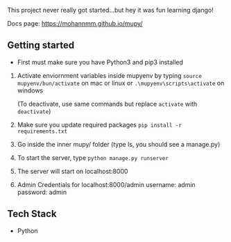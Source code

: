 This project never really got started...but hey it was fun learning django!

Docs page: https://mohannmm.github.io/mupy/


## Getting started

   - First must make sure you have Python3 and pip3 installed


1. Activate enviornment variables inside mupyenv by typing
    `source mupyenv/bun/activate` on mac or linux
    or
    `.\mupyenv\scripts\activate` on windows

    (To deactivate, use same commands but replace `activate` with `deactivate`)

2. Make sure you update required packages
    `pip install -r requirements.txt`


3. Go inside the inner mupy/ folder (type ls, you should see a manage.py)


4. To start the server, type `python manage.py runserver`


5. The server will start on localhost:8000


6. Admin Credentials for localhost:8000/admin
    username: admin
    password: admin


## Tech Stack

- Python
